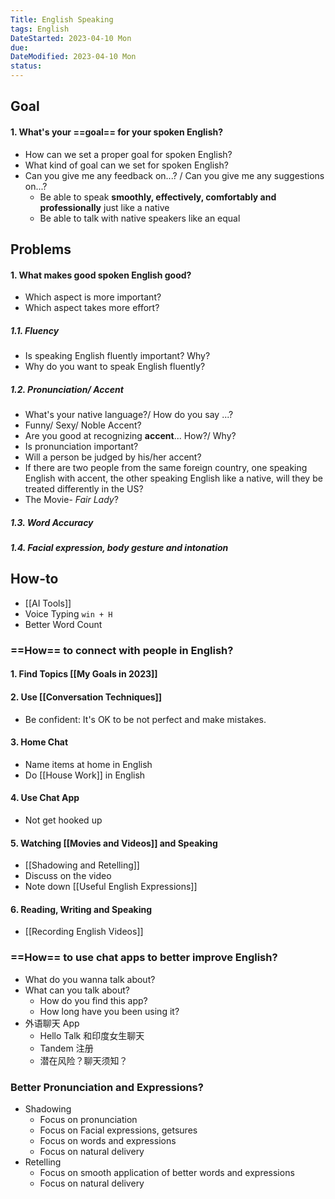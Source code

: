 ```yaml
---
Title: English Speaking
tags: English
DateStarted: 2023-04-10 Mon
due:
DateModified: 2023-04-10 Mon
status:
---
```


## Goal

#### 1. What's your ==goal== for your spoken English?

- How can we set a proper goal for spoken English?
- What kind of goal can we set for spoken English?
- Can you give me any feedback on...? / Can you give me any suggestions on...?
  - Be able to speak **smoothly, effectively, comfortably and professionally** just like a native
  - Be able to talk with native speakers like an equal

## Problems

#### 1. What makes good spoken English good?

- Which aspect is more important?
- Which aspect takes more effort?

##### 1.1. Fluency

- Is speaking English fluently important? Why?
- Why do you want to speak English fluently?

##### 1.2. Pronunciation/ Accent

- What's your native language?/ How do you say ...?
- Funny/ Sexy/ Noble Accent?
- Are you good at recognizing **accent**... How?/ Why?
- Is pronunciation important?
- Will a person be judged by his/her accent?
- If there are two people from the same foreign country, one speaking English with accent, the other speaking English like a native, will they be treated differently in the US?
- The Movie- _Fair Lady_?

##### 1.3. Word Accuracy

##### 1.4. Facial expression, body gesture and intonation

## How-to

- [[AI Tools]]
- Voice Typing `win + H`
- Better Word Count

### ==How== to connect with people in English?

#### 1. **Find Topics [[My Goals in 2023]]**

#### 2. Use [[Conversation Techniques]]

- Be confident: It's OK to be not perfect and make mistakes.

#### 3. Home Chat

- Name items at home in English
- Do [[House Work]] in English

#### 4. Use Chat App

- Not get hooked up

#### 5. Watching [[Movies and Videos]] and Speaking

- [[Shadowing and Retelling]]
- Discuss on the video
- Note down [[Useful English Expressions]]

#### 6. Reading, Writing and Speaking

- [[Recording English Videos]]

### ==How== to use chat apps to better improve English?

- What do you wanna talk about?
- What can you talk about?
  - How do you find this app?
  - How long have you been using it?
- 外语聊天 App
  - Hello Talk 和印度女生聊天
  - Tandem 注册
  - 潜在风险？聊天须知？

### Better Pronunciation and Expressions?

- Shadowing
  - Focus on pronunciation
  - Focus on Facial expressions, getsures
  - Focus on words and expressions
  - Focus on natural delivery
- Retelling
  - Focus on smooth application of better words and expressions
  - Focus on natural delivery
